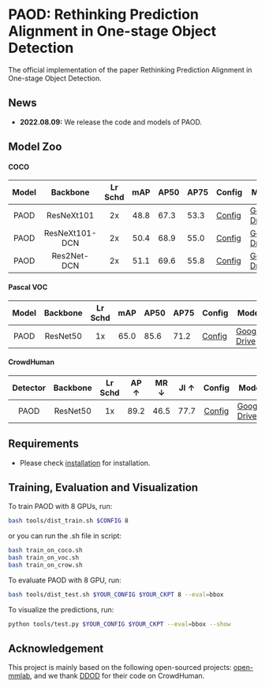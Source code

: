 # PAOD: Rethinking Prediction Alignment in One-stage Object Detection

The official implementation of the paper Rethinking Prediction Alignment in One-stage Object Detection.

## News

- **2022.08.09:** We release the code and models of PAOD.

## Model Zoo

#### COCO

| Model |    Backbone    | Lr Schd | mAP  | AP50 | AP75 | Config                                                       | Model |
| :---: | :------------: | :-----: | :--: | ---- | ---- | ------------------------------------------------------------ | ----- |
| PAOD  |   ResNeXt101   |   2x    | 48.8 | 67.3 | 53.3 | [Config](https://github.com/JunruiXiao/PAOD/tree/main/configs/paod/paod_x101_64x4d_fpn_mstrain_2x_coco.py) |    [Google Drive](https://drive.google.com/file/d/1JDGwjNXnLCe5EPxtsB3a4DKXlJjDeMYn/view?usp=sharing)   |
| PAOD  | ResNeXt101-DCN |   2x    | 50.4 | 68.9 | 55.0 | [Config](https://github.com/JunruiXiao/PAOD/tree/main/configs/paod/paod_x101_64x4d_fpn_dcn_mstrain_2x_coco.py) |   [Google Drive](https://drive.google.com/file/d/1MRMzi0AqGZh_qS9rr7ZOHcEzJNF2fVKM/view?usp=sharing)    |
| PAOD  |  Res2Net-DCN   |   2x    | 51.1 | 69.6 | 55.8 | [Config](https://github.com/JunruiXiao/PAOD/tree/main/configs/paod/paod_r2101_fpn_dcn_mstrain_2x_coco.py) |  [Google Drive](https://drive.google.com/file/d/1dOOpMAcboLNhqAS7nUiaSeUvbFSnIz2p/view?usp=sharing)     |

#### Pascal VOC

| Model | Backbone | Lr Schd | mAP  | AP50 | AP75 | Config                                                       | Model |
| :---: | :------: | :-----: | :--: | ---- | ---- | ------------------------------------------------------------ | ----- |
| PAOD  | ResNet50 |   1x    | 65.0 | 85.6 | 71.2 | [Config](https://github.com/JunruiXiao/PAOD/tree/main/configs/paod/paod_r50_fpn_1x_voc.py) |   [Google Drive](https://drive.google.com/file/d/1MNeAX9jY0CWo40suPApyfwXzXFb8g-JC/view?usp=sharing)    |

#### CrowdHuman

| Detector | Backbone | Lr Schd | AP ↑ | MR ↓ | JI ↑ |                            Config                            | Model |
| :------: | :------: | :-----: | :--: | :--: | :--: | :----------------------------------------------------------: | ----- |
|   PAOD   | ResNet50 |    1x   | 89.2 | 46.5 | 77.7 | [Config](https://github.com/JunruiXiao/PAOD/tree/main/configs/paod/paod_r50_fpn_1x_crowd.py) |  [Google Drive](https://drive.google.com/file/d/1K5O1iOXkVfl6zdFHkKbiND-tI8MEPBOv/view?usp=sharing)     |

## Requirements

- Please check [installation](https://github.com/JunruiXiao/PAOD/tree/main/blob/installation.md) for installation.

## Training,  Evaluation and Visualization

To train PAOD with 8 GPUs, run:
```bash
bash tools/dist_train.sh $CONFIG 8
```

or you can run the .sh file in script:

```bash
bash train_on_coco.sh
bash train_on_voc.sh
bash train_on_crow.sh
```

To evaluate PAOD with 8 GPU, run:

```bash
bash tools/dist_test.sh $YOUR_CONFIG $YOUR_CKPT 8 --eval=bbox
```

To visualize the predictions, run:
```bash
python tools/test.py $YOUR_CONFIG $YOUR_CKPT --eval=bbox --show
```

## Acknowledgement 

This project is mainly based on the following open-sourced projects: [open-mmlab](https://github.com/open-mmlab), and we thank [DDOD](https://github.com/zehuichen123/DDOD) for their code on CrowdHuman.

